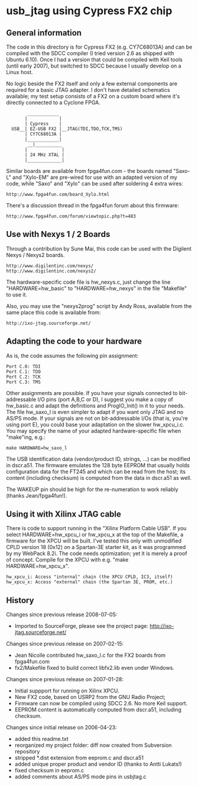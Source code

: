 usb_jtag using Cypress FX2 chip
===============================

General information
-------------------

The code in this directory is for Cypress FX2 (e.g. CY7C68013A) and can be
compiled with the SDCC compiler (I tried version 2.6 as shipped with Ubuntu
6.10). Once I had a version that could be compiled with Keil tools (until early
2007), but switched to SDCC because I usually develop on a Linux host.

No logic beside the FX2 itself and only a few external components are required
for a basic JTAG adapter. I don't have detailed schematics available; my test
setup consists of a FX2 on a custom board where it's directly connected to a
Cyclone FPGA.

```
        ____________
       |            |
       | Cypress    |
  USB__| EZ-USB FX2 |__JTAG(TDI,TDO,TCK,TMS)
       | CY7C68013A |
       |____________|
        __|__________
       |             |
       | 24 MHz XTAL |
       |_____________|

```

Similar boards are available from fpga4fun.com - the boards named "Saxo-L" and
"Xylo-EM" are pre-wired for use with an adapted version of my code, while
"Saxo" and "Xylo" can be used after soldering 4 extra wires:

    http://www.fpga4fun.com/board_Xylo.html

There's a discussion thread in the fpga4fun forum about this firmware:

    http://www.fpga4fun.com/forum/viewtopic.php?t=483


Use with Nexys 1 / 2 Boards
---------------------------

Through a contribution by Sune Mai, this code can be used with the Digilent
Nexys / Nexys2 boards.

    http://www.digilentinc.com/nexys/
    http://www.digilentinc.com/nexys2/

The hardware-specific code file is hw_nexys.c, just change the line
"HARDWARE=hw_basic" to "HARDWARE=hw_nexys" in the file "Makefile" to use it.

Also, you may use the "nexys2prog" script by Andy Ross, available from the
same place this code is available from:

    http://ixo-jtag.sourceforge.net/

Adapting the code to your hardware
----------------------------------

As is, the code assumes the following pin assignment:

    Port C.0: TDI
    Port C.1: TDO
    Port C.2: TCK
    Port C.3: TMS

Other assignments are possible. If you have your signals connected to
bit-addressable I/O pins (port A,B,C or D), I suggest you make a copy of
hw_basic.c and adapt the definitions and ProgIO_Init() in it to your needs.
The file hw_saxo_l is even simpler to adapt if you want only JTAG and no AS/PS
mode.  If your signals are not on bit-addressable I/Os (that is, you're using
port E), you could base your adaptation on the slower hw_xpcu_i.c. You may
specify the name of your adapted hardware-specific file when "make"ing, e.g.:

    make HARDWARE=hw_saxo_l

The USB identification data (vendor/product ID, strings, ...) can be modified
in dscr.a51. The firmware emulates the 128 byte EEPROM that usually holds
configuration data for the FT245 and which can be read from the host; its
content (including checksum) is computed from the data in dscr.a51 as well.  

The WAKEUP pin should be high for the re-numeration to work reliably (thanks
Jean/fpga4fun!).

Using it with Xilinx JTAG cable
-------------------------------

There is code to support running in the "Xilinx Platform Cable USB". If you
select HARDWARE=hw_xpcu_i or hw_xpcu_x at the top of the Makefile, a firmware
for the XPCU will be built. I've tested this only with unmodified CPLD version
18 (0x12) on a Spartan-3E starter kit, as it was programmed by my WebPack 8.2i.
The code needs optimization; yet it is merely a proof of concept.
Compile for the XPCU with e.g. "make HARDWARE=hw_xpcu_x".

    hw_xpcu_i: Access "internal" chain (the XPCU CPLD, IC3, itself)
    hw_xpcu_x: Access "external" chain (the Spartan 3E, PROM, etc.)

History
-------

Changes since previous release 2008-07-05:
  - Imported to SourceForge, please see the project page:
    http://ixo-jtag.sourceforge.net/

Changes since previous release on 2007-02-15:
  - Jean Nicolle contributed hw_saxo_l.c for the FX2 boards from fpga4fun.com
  - fx2/Makefile fixed to build correct libfx2.lib even under Windows.

Changes since previous release on 2007-01-28:
  - Initial suppport for running on Xilinx XPCU.
  - New FX2 code, based on USRP2 from the GNU Radio Project;
  - Firmware can now be compiled using SDCC 2.6. No more Keil support.
  - EEPROM content is automatically computed from dscr.a51, including checksum.

Changes since initial release on 2006-04-23:
  - added this readme.txt
  - reorganized my project folder: diff now created from Subversion repository
  - stripped *.dist extension from eeprom.c and dscr.a51 
  - added unique proper product and vendor ID (thanks to Antti Lukats!)
  - fixed checksum in eeprom.c
  - added comments about AS/PS mode pins in usbjtag.c

